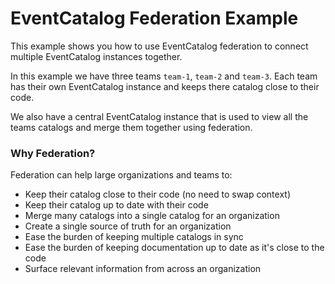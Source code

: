 # EventCatalog Federation Example

This example shows you how to use EventCatalog federation to connect multiple EventCatalog instances together.

In this example we have three teams `team-1`, `team-2` and `team-3`. Each team has their own EventCatalog instance and keeps there catalog close to their code.

We also have a central EventCatalog instance that is used to view all the teams catalogs and merge them together using federation.

### Why Federation?

Federation can help large organizations and teams to:

- Keep their catalog close to their code (no need to swap context)
- Keep their catalog up to date with their code
- Merge many catalogs into a single catalog for an organization
- Create a single source of truth for an organization
- Ease the burden of keeping multiple catalogs in sync
- Ease the burden of keeping documentation up to date as it's close to the code
- Surface relevant information from across an organization

